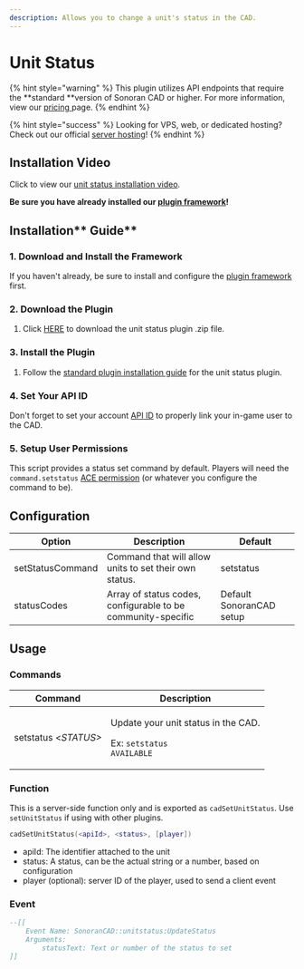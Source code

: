 ```yaml
---
description: Allows you to change a unit's status in the CAD.
---
```


# Unit Status

{% hint style="warning" %}
This plugin utilizes API endpoints that require the **standard **version of Sonoran CAD or higher. For more information, view our [pricing ](../../../pricing/faq/)page.
{% endhint %}

{% hint style="success" %}
Looking for VPS, web, or dedicated hosting? Check out our official [server hosting](../../../other-products/server-hosting.md)!
{% endhint %}

## Installation Video

Click to view our [unit status installation video](https://youtu.be/J9fwml13x9Y).

**Be sure you have already installed our **[**plugin framework**](../framework-installation.md)**!**

## Installation** Guide**

### 1. Download and Install the Framework

If you haven't already, be sure to install and configure the [plugin framework](../framework-installation.md) first.

### 2. Download the Plugin

1. Click [HERE](https://github.com/Sonoran-Software/sonoran_unitstatus/releases) to download the unit status plugin .zip file.

### 3. Install the Plugin

1. Follow the [standard plugin installation guide](../plugin-installation/) for the unit status plugin.

### 4. Set Your API ID

Don't forget to set your account [API ID](../../../sonoran-cad/api-integration/getting-started/setting-your-api-id.md) to properly link your in-game user to the CAD.

### 5. Setup User Permissions

This script provides a status set command by default. Players will need the `command.setstatus` [ACE permission](https://forum.cfx.re/t/basic-aces-principals-overview-guide/90917) (or whatever you configure the command to be).

## Configuration

| Option           | Description                                                  | Default                  |
| ---------------- | ------------------------------------------------------------ | ------------------------ |
| setStatusCommand | Command that will allow units to set their own status.       | setstatus                |
| statusCodes      | Array of status codes, configurable to be community-specific | Default SonoranCAD setup |

## Usage

### Commands

| Command              | Description                                                                           |
| -------------------- | ------------------------------------------------------------------------------------- |
| setstatus <_STATUS>_ | <p>Update your unit status in the CAD.</p><p>Ex: <code>setstatus AVAILABLE</code></p> |

### Function

This is a server-side function only and is exported as `cadSetUnitStatus`. Use `setUnitStatus` if using with other plugins.

```lua
cadSetUnitStatus(<apiId>, <status>, [player])
```

* apiId: The identifier attached to the unit
* status: A status, can be the actual string or a number, based on configuration
* player (optional): server ID of the player, used to send a client event

### Event

```lua
--[[
    Event Name: SonoranCAD::unitstatus:UpdateStatus
    Arguments:
        statusText: Text or number of the status to set
]]

```
